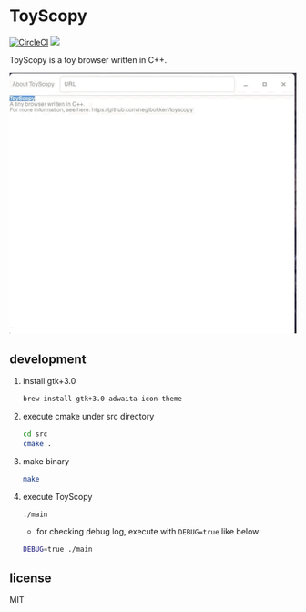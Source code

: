 # ToyScopy

[![CircleCI](https://circleci.com/gh/negibokken/toyscopy/tree/master.svg?style=svg)](https://circleci.com/gh/negibokken/toyscopy/tree/master)
[![](http://img.shields.io/badge/license-MIT-blue.svg)](./LICENSE)

ToyScopy is a toy browser written in C++.

![](./samples/browser.gif)

## development

1. install gtk+3.0

   ```sh
   brew install gtk+3.0 adwaita-icon-theme
   ```

2. execute cmake under src directory

   ```sh
   cd src
   cmake .
   ```

3. make binary

   ```sh
   make
   ```

4. execute ToyScopy

   ```sh
   ./main
   ```

   - for checking debug log, execute with `DEBUG=true` like below:

   ```sh
   DEBUG=true ./main
   ```

## license

MIT
